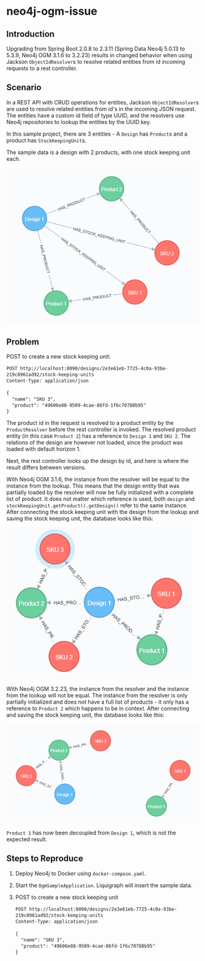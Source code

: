 # neo4j-ogm-issue

## Introduction

Upgrading from Spring Boot 2.0.8 to 2.3.11 (Spring Data Neo4j 5.0.13 to 5.3.9, Neo4j OGM 3.1.6 to 3.2.23) results in changed behavior when using Jackson `ObjectIdResolver`s to resolve related entities from id incoming requests to a rest controller.

## Scenario

In a REST API with CRUD operations for entities, Jackson `ObjectIdResolver`s are used to resolve related entities from id's in the incoming JSON request. The entities have a custom id field of type UUID, and the resolvers use Neo4j repositories to lookup the entities by the UUID key.

In this sample project, there are 3 entities - A `Design` has `Product`s and a product has `StockKeepingUnit`s.

The sample data is a design with 2 products, with one stock keeping unit each.

![sample data](sample-data.png)

## Problem

POST to create a new stock keeping unit:

```http request
POST http://localhost:8090/designs/2e3e61eb-7725-4c0a-93be-219c8961ad92/stock-keeping-units
Content-Type: application/json

{
  "name": "SKU 3",
  "product": "49606e88-9509-4cae-86fd-1f6c70788b95"
}
```

The product id in the request is resolved to a product entity by the `ProductResolver` before the rest controller is invoked. The resolved product entity (in this case `Product 2`) has a reference to `Design 1` and `SKU 2`. The relations of the design are however not loaded, since the product was loaded with default horizon 1.

Next, the rest controller looks up the design by id, and here is where the result differs between versions.

With Neo4j OGM 3.1.6, the instance from the resolver will be equal to the instance from the lookup. This means that the design entity that was partially loaded by the resolver will now be fully initialized with a complete list of product. It does not matter which reference is used, both `design` and `stockKeepingUnit.getProduct().getDesign()` refer to the same instance. After connecting the stock keeping unit with the design from the lookup and saving the stock keeping unit, the database looks like this:

![Neo4j OGM 3.1.6](ogm-316.png)

With Neo4j OGM 3.2.23, the instance from the resolver and the instance from the lookup will not be equal. The instance from the resolver is only partially initialized and does not have a full list of products - it only has a reference to `Product 2` which happens to be in context. After connecting and saving the stock keeping unit, the database looks like this: 

![Neo4j OGM 3.2.23](ogm-3223.png)

`Product 1` has now been decoupled from `Design 1`, which is not the expected result.

## Steps to Reproduce

1. Deploy Neo4j to Docker using `docker-compose.yaml`.
2. Start the `OgmSampleApplication`. Liquigraph will insert the sample data.
3. POST to create a new stock keeping unit

    ```http request
    POST http://localhost:8090/designs/2e3e61eb-7725-4c0a-93be-219c8961ad92/stock-keeping-units
    Content-Type: application/json
    
    {
      "name": "SKU 3",
      "product": "49606e88-9509-4cae-86fd-1f6c70788b95"
    }
    ```